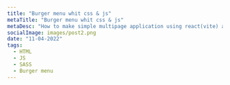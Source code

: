 ```yaml
---
title: "Burger menu whit css & js"
metaTitle: "Burger menu whit css & js"
metaDesc: "How to make simple multipage application using react(vite) and react router"
socialImage: images/post2.png
date: "11-04-2022"
tags:
  - HTML
  - JS
  - SASS
  - Burger menu
---
```


#

###

